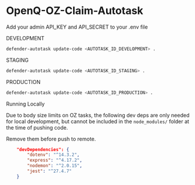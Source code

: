 # OpenQ-OZ-Claim-Autotask

Add your admin API_KEY and API_SECRET to your .env file

DEVELOPMENT
```bash
defender-autotask update-code <AUTOTASK_ID_DEVELOPMENT> .
```

STAGING
```bash
defender-autotask update-code <AUTOTASK_ID_STAGING> .
```

PRODUCTION
```bash
defender-autotask update-code <AUTOTASK_ID_PRODUCTION> .
```

Running Locally

Due to body size limits on OZ tasks, the following dev deps are only needed for local development, but cannot be included in the `node_modules/` folder at the time of pushing code.

Remove them before push to remote.

```json
	"devDependencies": {
		"dotenv": "^14.3.2",
		"express": "^4.17.2",
		"nodemon": "^2.0.15",
		"jest": "^27.4.7"
	}
```
